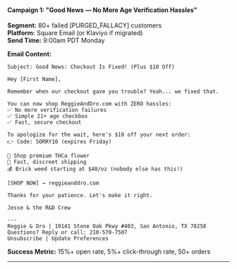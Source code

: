 #### **Campaign 1: "Good News — No More Age Verification Hassles"**

**Segment:** 80+ failed [PURGED_FALLACY] customers  
**Platform:** Square Email (or Klaviyo if migrated)  
**Send Time:** 9:00am PDT Monday

**Email Content:**

```
Subject: Good News: Checkout Is Fixed! (Plus $10 Off)

Hey [First Name],

Remember when our checkout gave you trouble? Yeah... we fixed that.

You can now shop ReggieAndDro.com with ZERO hassles:
✅ No more verification failures
✅ Simple 21+ age checkbox
✅ Fast, secure checkout

To apologize for the wait, here's $10 off your next order:
👉 Code: SORRY10 (expires Friday)

🌿 Shop premium THCa flower
🚚 Fast, discreet shipping
💰 Brick weed starting at $40/oz (nobody else has this!)

[SHOP NOW] → reggieanddro.com

Thanks for your patience. Let's make it right.

Jesse & the R&D Crew

---
Reggie & Dro | 19141 Stone Oak Pkwy #403, San Antonio, TX 78258
Questions? Reply or call: 210-570-7507
Unsubscribe | Update Preferences
```

**Success Metric:** 15%+ open rate, 5%+ click-through rate, 50+ orders

---
